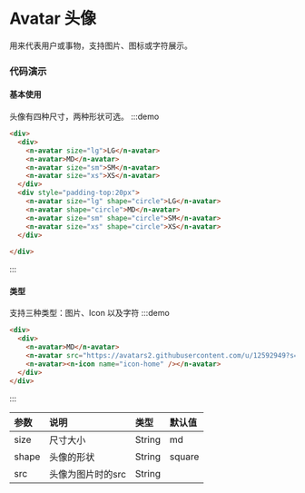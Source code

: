 # Avatar 头像

用来代表用户或事物，支持图片、图标或字符展示。

### 代码演示

#### 基本使用
头像有四种尺寸，两种形状可选。
:::demo
```html
<div>
  <div>
    <n-avatar size="lg">LG</n-avatar>
    <n-avatar>MD</n-avatar>
    <n-avatar size="sm">SM</n-avatar>
    <n-avatar size="xs">XS</n-avatar>
  </div>
  <div style="padding-top:20px">
    <n-avatar size="lg" shape="circle">LG</n-avatar>
    <n-avatar shape="circle">MD</n-avatar>
    <n-avatar size="sm" shape="circle">SM</n-avatar>
    <n-avatar size="xs" shape="circle">XS</n-avatar>
  </div>
  
</div>
```
:::

#### 类型
支持三种类型：图片、Icon 以及字符
:::demo
```html
<div>
  <div>
    <n-avatar>MD</n-avatar>
    <n-avatar src="https://avatars2.githubusercontent.com/u/12592949?s=460&v=4"/>
    <n-avatar><n-icon name="icon-home" /></n-avatar>
  </div>  
</div>
```
:::

| 参数 | 说明 | 类型 | 默认值 |
| :--- | :--- | :--- | :--- |
| size | 尺寸大小 | String | md |
| shape | 头像的形状 | String | square |
| src    | 头像为图片时的src | String     |  |
